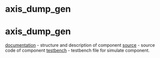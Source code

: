 # axis_dump_gen
# axis_dump_gen

[documentation](https://github.com/MasterPlayer/xilinx-vhdl/tree/master/axis_infrastructure/axis_dump_gen/documentation) - structure and description of component
[source](https://github.com/MasterPlayer/xilinx-vhdl/tree/master/axis_infrastructure/axis_dump_gen/source) - source code of component
[testbench](https://github.com/MasterPlayer/xilinx-vhdl/tree/master/axis_infrastructure/axis_dump_gen/testbench) - testbench file for simulate component. 